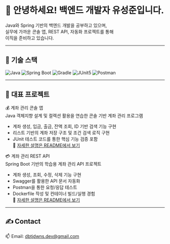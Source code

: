 # 👋 안녕하세요! 백엔드 개발자 유성준입니다.

Java와 Spring 기반의 백엔드 개발을 공부하고 있으며,  
실무에 가까운 콘솔 앱, REST API, 자동화 프로젝트를 통해  
이직을 준비하고 있습니다.

---

## 🔨 기술 스택

![Java](https://img.shields.io/badge/Java-007396?style=flat&logo=Java&logoColor=white)
![Spring Boot](https://img.shields.io/badge/Spring%20Boot-6DB33F?style=flat&logo=Spring-Boot&logoColor=white)
![Gradle](https://img.shields.io/badge/Gradle-02303A?style=flat&logo=Gradle&logoColor=white)
![JUnit5](https://img.shields.io/badge/JUnit5-25A162?style=flat&logo=JUnit5&logoColor=white)
![Postman](https://img.shields.io/badge/Postman-FF6C37?style=flat&logo=Postman&logoColor=white)

---

## 📘 대표 프로젝트

💰 계좌 관리 콘솔 앱  
Java 객체지향 설계 및 컬렉션 활용을 연습한 콘솔 기반 계좌 관리 프로그램  
- 계좌 생성, 입금, 출금, 잔액 조회, ID 기반 검색 기능 구현  
- 리스트 기반의 계좌 저장 구조 및 조건 검색 로직 구현  
- JUnit 테스트 코드를 통한 핵심 기능 검증 포함  
🔗 [자세한 설명은 README에서 보기](https://github.com/dev-sungjun23/account-manager-console)

💳 계좌 관리 REST API  
Spring Boot 기반의 학습용 계좌 관리 API 프로젝트  
- 계좌 생성, 조회, 수정, 삭제 기능 구현  
- Swagger를 활용한 API 문서 자동화  
- Postman을 통한 요청/응답 테스트  
- Dockerfile 작성 및 컨테이너 빌드/실행 경험  
🔗 [자세한 설명은 README에서 보기](https://github.com/dev-sungjun23/account-manager-api/blob/main/README.md)

---

## ✍️ Contact

📫 Email: dbtjdwns.dev@gmail.com  
<!--📌 Blog: (블로그 주소 있으면)  -->
